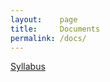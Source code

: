 ```yaml
---
layout:    page
title:     Documents
permalink: /docs/
---
```


<a href="http://goo.gl/CPlOcp" target="_blank">Syllabus</a>
